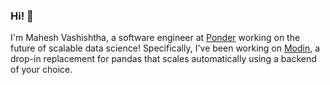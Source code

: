 ### Hi! 👋

I'm Mahesh Vashishtha, a software engineer at [Ponder](https://www.ponder.io) working on the future of scalable data science! Specifically, I've been working on [Modin](https://github.com/modin-project/modin), a drop-in replacement for pandas that scales automatically using a backend of your choice.
